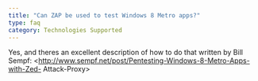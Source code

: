 ```yaml
---
title: "Can ZAP be used to test Windows 8 Metro apps?"
type: faq
category: Technologies Supported
---
```

Yes, and theres an excellent description of how to do that written by Bill
Sempf: <http://www.sempf.net/post/Pentesting-Windows-8-Metro-Apps-with-Zed-
Attack-Proxy>
